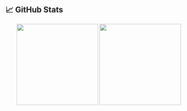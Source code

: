 ## 📈 GitHub Stats

<div align="center">
  <img align="center" height="220" src="https://github-readme-stats.vercel.app/api/top-langs/?username=aaroncorona&hide=html,css&langs_count=5" />
  <img align="center" height="220" src="https://github-readme-stats.vercel.app/api?username=aaroncorona&show_icons=true" />
</div>
